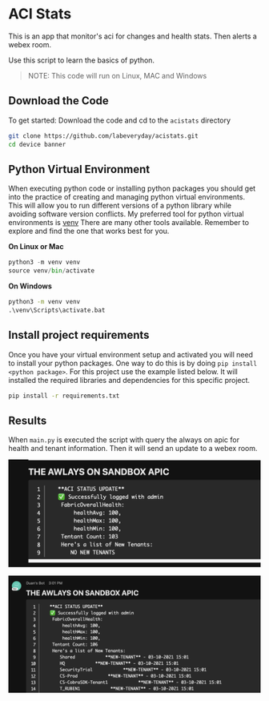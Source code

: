 # ACI Stats

This is an app that monitor's aci for changes and health stats. Then alerts a webex room.

Use this script to learn the basics of python.

> NOTE: This code will run on Linux, MAC and Windows

## Download the Code

To get started: Download the code and cd to the `acistats` directory

```bash
git clone https://github.com/labeveryday/acistats.git
cd device banner
```

## Python Virtual Environment

When executing python code or installing python packages you should get into the practice of creating and managing python virtual environments.
This will allow you to run different versions of a python library while avoiding software version conflicts. My preferred tool for python virtual environments is [venv](https://docs.python.org/3/library/venv.html)
There are many other tools available. Remember to explore and find the one that works best for you.

**On Linux or Mac**

```python
python3 -m venv venv
source venv/bin/activate
```

**On Windows**

```cmd
python3 -m venv venv
.\venv\Scripts\activate.bat
```

## Install project requirements

Once you have your virtual environment setup and activated you will need to install your python packages. One way to do this is by doing `pip install <python package>`. For this project use the example listed below. It will installed the required libraries and dependencies for this specific project.

```bash
pip install -r requirements.txt
```

## Results

When `main.py` is executed the script with query the always on apic for health and tenant information. Then it will send an update to a webex room. 

![No new tenant](https://github.com/labeveryday/Notes/blob/main/images/nonewtenant.png)

![new tenant](https://github.com/labeveryday/Notes/blob/main/images/newtenant.png)
